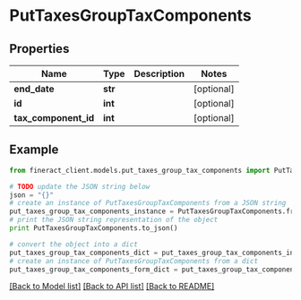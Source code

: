 # PutTaxesGroupTaxComponents


## Properties

Name | Type | Description | Notes
------------ | ------------- | ------------- | -------------
**end_date** | **str** |  | [optional] 
**id** | **int** |  | [optional] 
**tax_component_id** | **int** |  | [optional] 

## Example

```python
from fineract_client.models.put_taxes_group_tax_components import PutTaxesGroupTaxComponents

# TODO update the JSON string below
json = "{}"
# create an instance of PutTaxesGroupTaxComponents from a JSON string
put_taxes_group_tax_components_instance = PutTaxesGroupTaxComponents.from_json(json)
# print the JSON string representation of the object
print PutTaxesGroupTaxComponents.to_json()

# convert the object into a dict
put_taxes_group_tax_components_dict = put_taxes_group_tax_components_instance.to_dict()
# create an instance of PutTaxesGroupTaxComponents from a dict
put_taxes_group_tax_components_form_dict = put_taxes_group_tax_components.from_dict(put_taxes_group_tax_components_dict)
```
[[Back to Model list]](../README.md#documentation-for-models) [[Back to API list]](../README.md#documentation-for-api-endpoints) [[Back to README]](../README.md)


